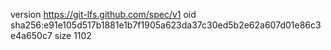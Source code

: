 version https://git-lfs.github.com/spec/v1
oid sha256:e91e105d517b1881e1b7f1905a623da37c30ed5b2e62a607d01e86c3e4a650c7
size 1102
